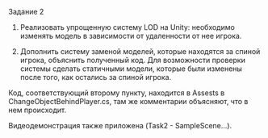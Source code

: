 Задание 2

1. Реализовать упрощенную систему LOD на Unity: необходимо изменять модель в зависимости от удаленности от нее игрока.

2. Дополнить систему заменой моделей, которые находятся за спиной игрока, объяснить полученный код. Для возможности проверки системы сделать статичными модели, которые были изменены после того, как остались за спиной игрока.

Код, соответствующий второму пункту, находится в Assests в ChangeObjectBehindPlayer.cs, там же комментарии объясняют, что в нем происходит.

Видеодемонстрация также приложена (Task2 - SampleScene...).
